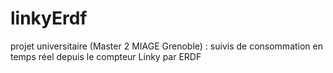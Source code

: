 # linkyErdf
projet universitaire (Master 2 MIAGE Grenoble) : suivis de consommation en temps réel depuis le compteur Linky par ERDF
